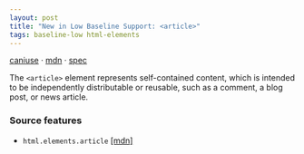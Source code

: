 ```yaml
---
layout: post
title: "New in Low Baseline Support: <article>"
tags: baseline-low html-elements
---
```


[caniuse](https://caniuse.com/?search=article) · [mdn](https://developer.mozilla.org/en-US/search?q=<article>) · [spec](https://html.spec.whatwg.org/multipage/sections.html#the-article-element)

The `<article>` element represents self-contained content, which is intended to be independently distributable or reusable, such as a comment, a blog post, or news article.

### Source features

- ``html.elements.article`` [[mdn]](https://developer.mozilla.org/en-US/search?q=html.elements.article)
